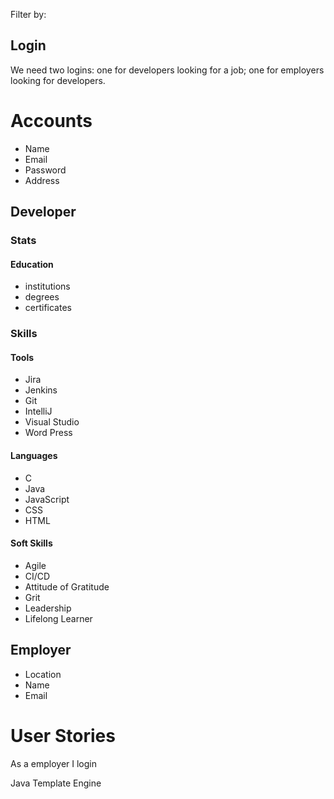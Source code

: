 Filter by:


## Login

We need two logins: one for developers looking for a job;
one for employers looking for developers.


# Accounts
- Name
- Email
- Password
- Address

## Developer

### Stats

#### Education
- institutions
- degrees
- certificates

### Skills

#### Tools
- Jira
- Jenkins
- Git
- IntelliJ
- Visual Studio
- Word Press

#### Languages
- C
- Java
- JavaScript
- CSS
- HTML

#### Soft Skills
- Agile
- CI/CD
- Attitude of Gratitude
- Grit
- Leadership
- Lifelong Learner

## Employer
- Location
- Name
- Email

# User Stories

As a employer I login


Java Template Engine